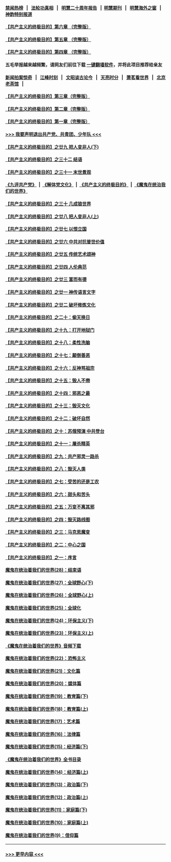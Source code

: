 #### [禁闻热榜](热点新闻.md?=0)  &nbsp;&nbsp;|&nbsp;&nbsp; [法轮功真相](https://github.com/gfw-breaker/truth/blob/master/README.md?=0) &nbsp;&nbsp;|&nbsp;&nbsp; [明慧二十周年报告](https://github.com/gfw-breaker/mh-reports/blob/master/README.md?=0) &nbsp;&nbsp;|&nbsp;&nbsp;[明慧期刊](https://github.com/gfw-breaker/mh-qikan) &nbsp;&nbsp;|&nbsp;&nbsp; [明慧海外之窗](https://github.com/gfw-breaker/mh-news/blob/master/README.md?=0) &nbsp;&nbsp;|&nbsp;&nbsp; [神韵特别报道](https://github.com/gfw-breaker/mh-news/blob/master/shenyun.md?=0)
#### [【共产主义的终极目的】第六章 （完整版）](../pages/nsc422/n11428913.md?t=02240901) 
#### [【共产主义的终极目的】第五章 （完整版）](../pages/nsc422/n11428912.md?t=02240901) 
#### [【共产主义的终极目的】第四章 （完整版）](../pages/nsc422/n11428907.md?t=02240901) 
#### 五毛举报越来越频繁，请网友们前往下载 [一键翻墙软件](https://github.com/gfw-breaker/ssr-accounts)，并将此项目推荐给亲友
#### [新闻拍案惊奇](https://github.com/gfw-breaker/banned-news/blob/master/pages/link4.md) &nbsp;&nbsp;|&nbsp;&nbsp; [江峰时刻](https://github.com/gfw-breaker/banned-news/blob/master/pages/link4.md) &nbsp;&nbsp;|&nbsp;&nbsp; [文昭谈古论今](https://github.com/gfw-breaker/banned-news/blob/master/pages/link4.md) &nbsp;&nbsp;|&nbsp;&nbsp; [天亮时分](https://github.com/gfw-breaker/banned-news/blob/master/pages/link4.md) &nbsp;&nbsp;|&nbsp;&nbsp; [萧茗看世界](https://github.com/gfw-breaker/banned-news/blob/master/pages/link4.md) &nbsp;&nbsp;|&nbsp;&nbsp; [北京老茶馆](https://github.com/gfw-breaker/banned-news/blob/master/pages/link4.md) &nbsp;&nbsp;|&nbsp;&nbsp; 
#### [【共产主义的终极目的】第三章（完整版）](../pages/nsc422/n11428848.md?t=02240901) 
#### [【共产主义的终极目的】第二章（完整版）](../pages/nsc422/n11428831.md?t=02240901) 
#### [【共产主义的终极目的】第一章（完整版）](../pages/nsc422/n11417651.md?t=02240901) 
#### [>>> 我要声明退出共产党、共青团、少年队 <<<](https://github.com/begood0513/goodnews/blob/master/quit/letter.md) 
#### [【共产主义的终极目的】之廿九 把人变非人(下)](../pages/nsc422/n11344140.md?t=02240901) 
#### [【共产主义的终极目的】之三十二 结语](../pages/nsc422/n11360535.md?t=02240901) 
#### [【共产主义的终极目的】之三十一 末世景观](../pages/nsc422/n11351129.md?t=02240901) 
#### [《九评共产党》](https://github.com/begood0513/9ping.md/blob/master/README.md) &nbsp;|&nbsp; [《解体党文化》](../../../../jtdwh.md/blob/master/README.md)  &nbsp;|&nbsp; [《共产主义的终极目的》](../../../../gczydzjmd.md/blob/master/README.md) &nbsp;|&nbsp; [《魔鬼在统治我们的世界》](../../../../mgztzwmdsj.md/blob/master/README.md) 
#### [【共产主义的终极目的】之三十 几成狼世界](../pages/nsc422/n11348280.md?t=02240901) 
#### [【共产主义的终极目的】之廿八 把人变非人(上)](../pages/nsc422/n11340492.md?t=02240901) 
#### [【共产主义的终极目的】之廿七 以恨立国](../pages/nsc422/n11336944.md?t=02240901) 
#### [【共产主义的终极目的】之廿六 中共对抗普世价值](../pages/nsc422/n11324785.md?t=02240901) 
#### [【共产主义的终极目的】之廿五 传统艺术颂神](../pages/nsc422/n11296396.md?t=02240901) 
#### [【共产主义的终极目的】之廿四 人伦典范](../pages/nsc422/n11296397.md?t=02240901) 
#### [【共产主义的终极目的】之廿三 富而有德](../pages/nsc422/n11283598.md?t=02240901) 
#### [【共产主义的终极目的】之廿一 神传语言文字](../pages/nsc422/n11263265.md?t=02240901) 
#### [【共产主义的终极目的】之廿二 破坏修炼文化](../pages/nsc422/n11245728.md?t=02240901) 
#### [【共产主义的终极目的】之二十：偷天换日](../pages/nsc422/n11238846.md?t=02240901) 
#### [【共产主义的终极目的】之十九：打开地狱门](../pages/nsc422/n11206376.md?t=02240901) 
#### [【共产主义的终极目的】之十八：柔性洗脑](../pages/nsc422/n11199994.md?t=02240901) 
#### [【共产主义的终极目的】之十七：颠倒善恶](../pages/nsc422/n11179782.md?t=02240901) 
#### [【共产主义的终极目的】之十六：反神骂祖宗](../pages/nsc422/n11166798.md?t=02240901) 
#### [【共产主义的终极目的】之十五：毁人不倦](../pages/nsc422/n11166792.md?t=02240901) 
#### [【共产主义的终极目的】之十四：邪恶之最](../pages/nsc422/n11150249.md?t=02240901) 
#### [【共产主义的终极目的】之十三：毁灭文化](../pages/nsc422/n11135227.md?t=02240901) 
#### [【共产主义的终极目的】之十二：破坏自然](../pages/nsc422/n11135214.md?t=02240901) 
#### [【共产主义的终极目的】之十：苏俄预演 中共登台](../pages/nsc422/n11118424.md?t=02240901) 
#### [【共产主义的终极目的】之十一：屠杀精英](../pages/nsc422/n11118442.md?t=02240901) 
#### [【共产主义的终极目的】之九：共产邪灵一路杀](../pages/nsc422/n11114139.md?t=02240901) 
#### [【共产主义的终极目的】之八：毁灭人类](../pages/nsc422/n11108503.md?t=02240901) 
#### [【共产主义的终极目的】之七：受苦的还是工农](../pages/nsc422/n11101809.md?t=02240901) 
#### [【共产主义的终极目的】之六：甜头和苦头](../pages/nsc422/n11096971.md?t=02240901) 
#### [【共产主义的终极目的】之五：万变不离其邪](../pages/nsc422/n11091285.md?t=02240901) 
#### [【共产主义的终极目的】之四：毁灭路线图](../pages/nsc422/n11086284.md?t=02240901) 
#### [【共产主义的终极目的】之三：马克思魔变](../pages/nsc422/n11061941.md?t=02240901) 
#### [【共产主义的终极目的】之二：中心之国](../pages/nsc422/n11047728.md?t=02240901) 
#### [【共产主义的终极目的】之一：序言](../pages/nsc422/n11086077.md?t=02240901) 
#### [魔鬼在统治着我们的世界(28)：结束语](../pages/nsc422/n10936246.md?t=02240901) 
#### [魔鬼在统治着我们的世界(27)：全球野心(下)](../pages/nsc422/n10928319.md?t=02240901) 
#### [魔鬼在统治着我们的世界(26)：全球野心(上)](../pages/nsc422/n10900318.md?t=02240901) 
#### [魔鬼在统治着我们的世界(25)：全球化](../pages/nsc422/n10788205.md?t=02240901) 
#### [魔鬼在统治着我们的世界(24)：环保主义(下)](../pages/nsc422/n10695307.md?t=02240901) 
#### [魔鬼在统治着我们的世界(23)：环保主义(上)](../pages/nsc422/n10688613.md?t=02240901) 
#### [《魔鬼在统治着我们的世界》音频下载](../pages/nsc422/n10635553.md?t=02240901) 
#### [魔鬼在统治着我们的世界(22)：恐怖主义](../pages/nsc422/n10614727.md?t=02240901) 
#### [魔鬼在统治着我们的世界(21)：文化篇](../pages/nsc422/n10597706.md?t=02240901) 
#### [魔鬼在统治着我们的世界(20)：媒体篇](../pages/nsc422/n10586579.md?t=02240901) 
#### [魔鬼在统治着我们的世界(19)：教育篇(下)](../pages/nsc422/n10564808.md?t=02240901) 
#### [魔鬼在统治着我们的世界(18)：教育篇(上)](../pages/nsc422/n10526970.md?t=02240901) 
#### [魔鬼在统治着我们的世界(17)：艺术篇](../pages/nsc422/n10499093.md?t=02240901) 
#### [魔鬼在统治着我们的世界(16)：法律篇](../pages/nsc422/n10485969.md?t=02240901) 
#### [魔鬼在统治着我们的世界(15)：经济篇(下)](../pages/nsc422/n10469975.md?t=02240901) 
#### [《魔鬼在统治着我们的世界》全书目录](../pages/nsc422/n10464261.md?t=02240901) 
#### [魔鬼在统治着我们的世界(14)：经济篇(上)](../pages/nsc422/n10457370.md?t=02240901) 
#### [魔鬼在统治着我们的世界(13)：政治篇(下)](../pages/nsc422/n10448270.md?t=02240901) 
#### [魔鬼在统治着我们的世界(12)：政治篇(上)](../pages/nsc422/n10444576.md?t=02240901) 
#### [魔鬼在统治着我们的世界(11)：家庭篇(下)](../pages/nsc422/n10440961.md?t=02240901) 
#### [魔鬼在统治着我们的世界(10)：家庭篇(上)](../pages/nsc422/n10435448.md?t=02240901) 
#### [魔鬼在统治着我们的世界(9)：信仰篇](../pages/nsc422/n10432159.md?t=02240901) 

----
#### [ >>> 更早内容 <<< ](../indexes/nsc422-earlier.md)

